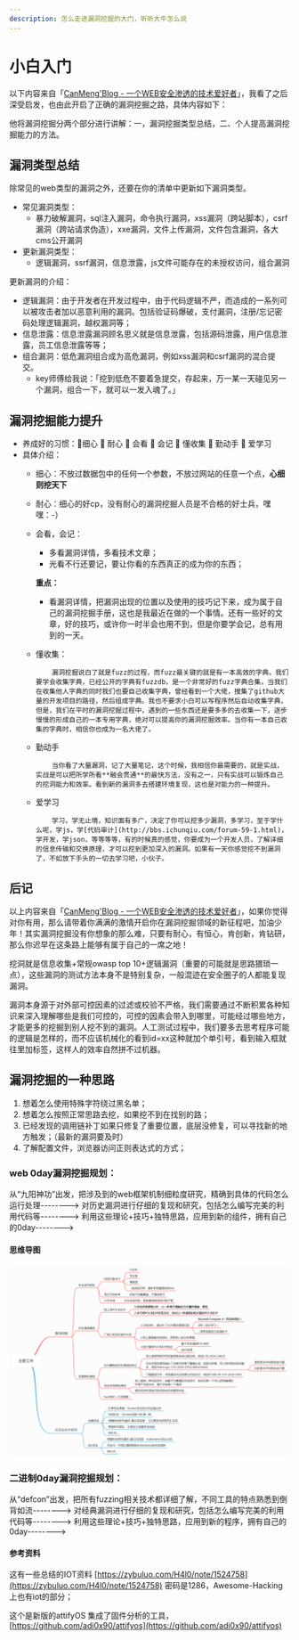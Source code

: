 ```yaml
---
description: 怎么走进漏洞挖掘的大门，听听大牛怎么说
---
```


# 小白入门

以下内容来自「[CanMeng'Blog - 一个WEB安全渗透的技术爱好者](http://canmengblog.lofter.com/)」，我看了之后深受启发，也由此开启了正确的漏洞挖掘之路，具体内容如下：

他将漏洞挖掘分两个部分进行讲解：一，漏洞挖掘类型总结，二、个人提高漏洞挖掘能力的方法。

## 漏洞类型总结

除常见的web类型的漏洞之外，还要在你的清单中更新如下漏洞类型。

* 常见漏洞类型：
  * 暴力破解漏洞，sql注入漏洞，命令执行漏洞，xss漏洞（跨站脚本），csrf漏洞（跨站请求伪造），xxe漏洞，文件上传漏洞，文件包含漏洞，各大cms公开漏洞
* 更新漏洞类型：
  * 逻辑漏洞，ssrf漏洞，信息泄露，js文件可能存在的未授权访问，组合漏洞

更新漏洞的介绍：

* 逻辑漏洞：由于开发者在开发过程中，由于代码逻辑不严，而造成的一系列可以被攻击者加以恶意利用的漏洞。包括验证码爆破，支付漏洞，注册/忘记密码处理逻辑漏洞，越权漏洞等；
* 信息泄露：信息泄露漏洞顾名思义就是信息泄露，包括源码泄露，用户信息泄露，员工信息泄露等等；
* 组合漏洞：低危漏洞组合成为高危漏洞，例如xss漏洞和csrf漏洞的混合提交。
  * key师傅给我说：「挖到低危不要着急提交，存起来，万一某一天碰见另一个漏洞，组合一下，就可以一发入魂了。」

## 漏洞挖掘能力提升

* 养成好的习惯：细心  耐心  会看  会记  懂收集  勤动手  爱学习
* 具体介绍：
  * 细心：不放过数据包中的任何一个参数，不放过网站的任意一个点，**心细则挖天下**
  * 耐心：细心的好cp，没有耐心的漏洞挖掘人员是不合格的好士兵，嘿嘿：-）
  * 会看，会记：

    * 多看漏洞详情，多看技术文章；
    * 光看不行还要记，要让你看的东西真正的成为你的东西；

    **重点：**

    * 看漏洞详情，把漏洞出现的位置以及使用的技巧记下来，成为属于自己的漏洞挖掘手册，这也是我最近在做的一个事情。还有一些好的文章，好的技巧，或许你一时半会也用不到，但是你要学会记，总有用到的一天。

  * 懂收集：

            漏洞挖掘说白了就是fuzz的过程，而fuzz最关键的就是有一本高效的字典。我们要学会收集字典，已经公开的字典有fuzzdb，是一个非常好的fuzz字典合集，当我们在收集他人字典的同时我们也要自己收集字典，曾经看到一个大佬，搜集了github大量的开发项目的路径，然后组成字典。我也不要求小白可以写程序然后自动收集字典，但是，我们在平时的漏洞挖掘过程中，遇到的一些东西还是要多多的去收集一下，逐步慢慢的形成自己的一本专用字典，绝对可以提高你的漏洞挖掘效率。当你有一本自己收集的字典时，相信你也成为一名大佬了。

  * 勤动手

            当你看了大量漏洞，记了大量笔记，这个时候，我相信你最需要的，就是实战，实战是可以把所学所看**融会贯通**的最快方法，没有之一，只有实战可以锻炼自己的挖洞能力和效率。看到新的漏洞多去搭建环境复现，这也是对能力的一种提升。

  * 爱学习

            学习，学无止境，知识面有多广，决定了你可以挖多少漏洞，多学习，至于学什么呢，学js，学[代码审计](http://bbs.ichunqiu.com/forum-59-1.html)，学开发，学json，等等等等，有的时候真的感觉，你要成为一个开发人员，了解详细的信息传输和交换原理，才可以挖到更加深入的漏洞。如果有一天你感觉挖不到漏洞了，不如放下手头的一切去学习吧，小伙子。

## 后记

以上内容来自「[CanMeng'Blog - 一个WEB安全渗透的技术爱好者](http://canmengblog.lofter.com/)」，如果你觉得对你有用，那么请带着你满满的激情开启你在漏洞挖掘领域的新征程吧，加油少年！其实漏洞挖掘没有你想象的那么难，只要有耐心，有恒心，肯创新，肯钻研，那么你迟早在这条路上能够有属于自己的一席之地！

挖洞就是信息收集+常规owasp top 10+逻辑漏洞（重要的可能就是思路猥琐一点），这些漏洞的测试方法本身不是特别复杂，一般混迹在安全圈子的人都能复现漏洞。

漏洞本身源于对外部可控因素的过滤或校验不严格，我们需要通过不断积累各种知识来深入理解哪些是我们可控的，可控的因素会带入到哪里，可能经过哪些地方，才能更多的挖掘到别人挖不到的漏洞。人工测试过程中，我们要多去思考程序可能的逻辑是怎样的，而不应该机械化的看到id=xx这种就加个单引号，看到输入框就往里加标签，这样人的效率自然拼不过机器。

## 漏洞挖掘的一种思路

1. 想着怎么使用特殊字符绕过黑名单；
2. 想着怎么按照正常思路去挖，如果挖不到在找别的路；
3. 已经发现的调用链补丁如果只修复了重要位置，底层没修复，可以寻找新的地方触发；（最新的漏洞要及时） 
4. 了解配置文件，浏览器访问正则表达式的方式；

### web 0day漏洞挖掘规划： 

从“九阳神功”出发，把涉及到的web框架机制细粒度研究，精确到具体的代码怎么运行处理--------&gt; 对历史漏洞进行仔细的复现和研究，包括怎么编写完美的利用代码等--------&gt; 利用这些理论+技巧+独特思路，应用到新的组件，拥有自己的0day--------&gt;

#### 思维导图

![](../.gitbook/assets/lou-dong-wa-jue-si-lu-.png)

### 二进制0day漏洞挖掘规划：

从“defcon”出发，把所有fuzzing相关技术都详细了解，不同工具的特点熟悉到倒背如流--------&gt; 对经典漏洞进行仔细的复现和研究，包括怎么编写完美的利用代码等--------&gt; 利用这些理论+技巧+独特思路，应用到新的程序，拥有自己的0day--------&gt;

#### 参考资料

这有一些总结的IOT资料 [https://zybuluo.com/H4l0/note/1524758](https://zybuluo.com/H4l0/note/1524758) 密码是1286，Awesome-Hacking 上也有iot的部分；

这个是新版的attifyOS 集成了固件分析的工具，[https://github.com/adi0x90/attifyos](https://github.com/adi0x90/attifyos)





